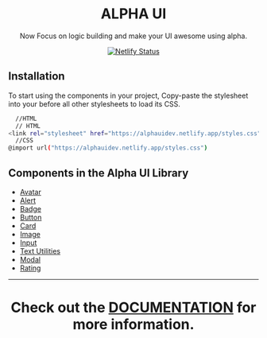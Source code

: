 <div align="center">
<h1>ALPHA UI</h1>

Now Focus on logic building and make your UI awesome using alpha.

[![Netlify Status](https://api.netlify.com/api/v1/badges/e412ab3b-26e7-49df-9189-661b33bf4dcc/deploy-status)](https://app.netlify.com/sites/alphauidev/deploys)

</div>

## Installation

To start using the components in your project, Copy-paste the stylesheet <link> into your <head> before all other stylesheets to load its CSS.

```bash
  //HTML
  // HTML
<link rel="stylesheet" href="https://alphauidev.netlify.app/styles.css" />
  //CSS
@import url("https://alphauidev.netlify.app/styles.css")
```

## Components in the Alpha UI Library

- [Avatar](https://alphauidev.netlify.app/components/avatar/avatar.html)
- [Alert](https://alphauidev.netlify.app/components/alerts/alert.html)
- [Badge](https://alphauidev.netlify.app/components/badge/badge.html)
- [Button](https://alphauidev.netlify.app/components/button/button.html)
- [Card](https://alphauidev.netlify.app/components/cards/cards.html)
- [Image](https://alphauidev.netlify.app/components/images/image.html)
- [Input](https://alphauidev.netlify.app/components/input/input.html)
- [Text Utilities](https://alphauidev.netlify.app/components/textutilities/text)
- [Modal](https://alphauidev.netlify.app/components/model/model.html)
- [Rating](https://alphauidev.netlify.app/components/ratings/rating.html)

---

<div align="center" >

# Check out the [DOCUMENTATION](https://alphauidev.netlify.app/components/avatar/avatar.html) for more information.

</div>
